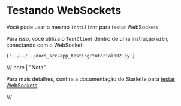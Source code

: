 # Testando WebSockets

Você pode usar o mesmo `TestClient` para testar WebSockets.

Para isso, você utiliza o `TestClient` dentro de uma instrução `with`, conectando com o WebSocket:

```Python hl_lines="27-31"
{!../../../docs_src/app_testing/tutorial002.py!}
```

/// note | "Nota"

Para mais detalhes, confira a documentação do Starlette para <a href="https://www.starlette.io/testclient/#testing-websocket-sessions" class="external-link" target="_blank">testar WebSockets</a>.

///
